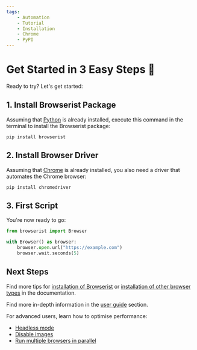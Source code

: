 ```yaml
---
tags:
    - Automation
    - Tutorial
    - Installation
    - Chrome
    - PyPI
---
```


# Get Started in 3 Easy Steps 🚀
Ready to try? Let's get started:

## 1. Install Browserist Package
Assuming that [Python](https://www.python.org/) is already installed, execute this command in the terminal to install the Browserist package:

```shell title=""
pip install browserist
```

## 2. Install Browser Driver
Assuming that [Chrome](https://www.google.com/chrome/) is already installed, you also need a driver that automates the Chrome browser:

```shell title=""
pip install chromedriver
```

## 3. First Script
You're now ready to go:

```python linenums="1"
from browserist import Browser

with Browser() as browser:
    browser.open.url("https://example.com")
    browser.wait.seconds(5)
```

## Next Steps
Find more tips for [installation of Browserist](installation.md) or [installation of other browser types](browser-drivers.md) in the documentation.

Find more in-depth information in the [user guide](../user-guide/index.md) section.

For advanced users, learn how to optimise performance:

* [Headless mode](../user-guide/performance/headless.md)
* [Disable images](../user-guide/performance/disable-images.md)
* [Run multiple browsers in parallel](../user-guide/performance/parallelisation.md)
